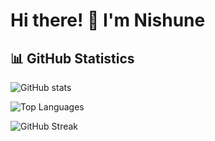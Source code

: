 # Hi there! 👋 I'm Nishune

## 📊 GitHub Statistics

![GitHub stats](https://github-readme-stats.vercel.app/api?username=Nishune&show_icons=true&theme=dark)

![Top Languages](https://github-readme-stats.vercel.app/api/top-langs/?username=Nishune&layout=compact&theme=dark)

![GitHub Streak](https://streak-stats.demolab.com/?user=Nishune&theme=dark)
